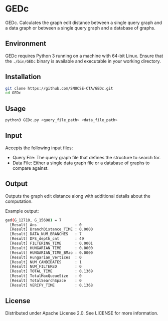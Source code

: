 # GEDc
GEDc. Calculates the graph edit distance between a single query graph and a data graph or between a single query graph and a database of graphs.

## Environment
GEDc requires Python 3 running on a machine with 64-bit Linux. Ensure that the `./bin/GEDc` binary is available and executable in your working directory.

## Installation
```sh
git clone https://github.com/SNUCSE-CTA/GEDc.git
cd GEDc
```

## Usage
```sh
python3 GEDc.py <query_file_path> <data_file_path>
```

## Input
Accepts the following input files:
 - Query File: The query graph file that defines the structure to search for.
 - Data File: Either a single data graph file or a database of graphs to compare against.

## Output
Outputs the graph edit distance along with additional details about the computation.

Example output:

```sh
ged(G_12710, G_15698) = 7
  [Result] Ans                 : 0
  [Result] BranchDistance_TIME : 0.0000
  [Result] DATA_NUM_BRANCHES   : 7
  [Result] DFS_depth_cnt       : 49
  [Result] FILTERING_TIME      : 0.0001
  [Result] HUNGARIAN_TIME      : 0.0000
  [Result] HUNGARIAN_TIME_BMao : 0.0000
  [Result] Hungarian_Vertices  : 0
  [Result] NUM_CANDIDATES      : 1
  [Result] NUM_FILTERED        : 0
  [Result] TOTAL_TIME          : 0.1369
  [Result] TotalMaxQueueSize   : 0
  [Result] TotalSearchSpace    : 0
  [Result] VERIFY_TIME         : 0.1368
```

## License
Distributed under Apache License 2.0. See LICENSE for more information.
